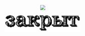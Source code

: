 
<p align="center">
  <img src="https://github.com/HD-29139/HD-29139/blob/main/assets/what.gif" width="720">
</p>

<p align="center">
  <img src="https://github.com/HD-29139/HD-29139/blob/main/assets/закрыт.gif" width="240">
</p>
 